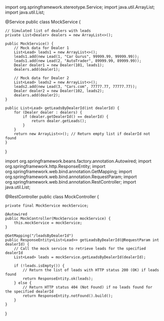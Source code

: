 import org.springframework.stereotype.Service;
import java.util.ArrayList;
import java.util.List;

@Service
public class MockService {

    // Simulated list of dealers with leads
    private List<Dealer> dealers = new ArrayList<>();

    public MockService() {
        // Mock data for Dealer 1
        List<Lead> leads1 = new ArrayList<>();
        leads1.add(new Lead(1, "Car Gurus", 99999.99, 99999.99));
        leads1.add(new Lead(2, "AutoTrader", 89999.99, 89999.99));
        Dealer dealer1 = new Dealer(101, leads1);
        dealers.add(dealer1);

        // Mock data for Dealer 2
        List<Lead> leads2 = new ArrayList<>();
        leads2.add(new Lead(3, "Cars.com", 77777.77, 77777.77));
        Dealer dealer2 = new Dealer(102, leads2);
        dealers.add(dealer2);
    }

    public List<Lead> getLeadsByDealerId(int dealerId) {
        for (Dealer dealer : dealers) {
            if (dealer.getDealerId() == dealerId) {
                return dealer.getLeads();
            }
        }
        return new ArrayList<>(); // Return empty list if dealerId not found
    }
}

import org.springframework.beans.factory.annotation.Autowired;
import org.springframework.http.ResponseEntity;
import org.springframework.web.bind.annotation.GetMapping;
import org.springframework.web.bind.annotation.RequestParam;
import org.springframework.web.bind.annotation.RestController;
import java.util.List;

@RestController
public class MockController {

    private final MockService mockService;

    @Autowired
    public MockController(MockService mockService) {
        this.mockService = mockService;
    }

    @GetMapping("/leadsByDealerId")
    public ResponseEntity<List<Lead>> getLeadsByDealerId(@RequestParam int dealerId) {
        // Call the mock service to retrieve leads for the specified dealerId
        List<Lead> leads = mockService.getLeadsByDealerId(dealerId);

        if (!leads.isEmpty()) {
            // Return the list of leads with HTTP status 200 (OK) if leads found
            return ResponseEntity.ok(leads);
        } else {
            // Return HTTP status 404 (Not Found) if no leads found for the specified dealerId
            return ResponseEntity.notFound().build();
        }
    }
}



